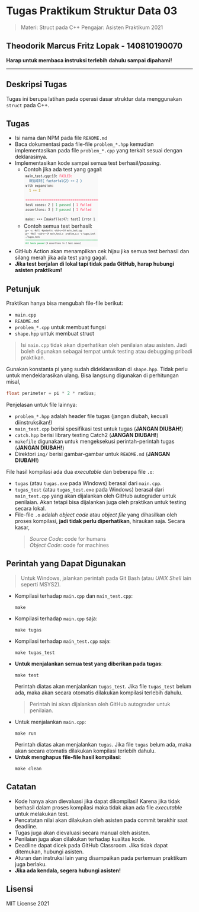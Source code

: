 # Tugas Praktikum Struktur Data 03

> Materi: Struct pada C++
> Pengajar: Asisten Praktikum 2021

## Theodorik Marcus Fritz Lopak - 140810190070

**Harap untuk membaca instruksi terlebih dahulu sampai dipahami!**

---

## Deskripsi Tugas

Tugas ini berupa latihan pada operasi dasar struktur data menggunakan `struct` pada C++.

## Tugas

* Isi nama dan NPM pada file `README.md`
* Baca dokumentasi pada file-file `problem_*.hpp` kemudian implementasikan pada file `problem_*.cpp`
  yang terkait sesuai dengan deklarasinya.
* Implementasikan kode sampai semua test berhasil/_passing_.
    * Contoh jika ada test yang gagal:  
      ![](img/contoh_gagal.png)
    * Contoh semua test berhasil:  
      ![](img/contoh_berhasil.png)
* GitHub Action akan menampilkan cek hijau jika semua test berhasil dan silang merah jika ada test yang gagal.
* **Jika test berjalan di lokal tapi tidak pada GitHub, harap hubungi asisten praktikum!**

## Petunjuk

Praktikan hanya bisa mengubah file-file berikut:

* `main.cpp`
* `README.md`
* `problem_*.cpp` untuk membuat fungsi
* `shape.hpp` untuk membuat struct

> Isi `main.cpp` tidak akan diperhatikan oleh penilaian atau asisten. Jadi boleh digunakan sebagai
> tempat untuk testing atau debugging pribadi praktikan.

Gunakan konstanta pi yang sudah dideklarasikan di `shape.hpp`. Tidak perlu untuk mendeklarasikan ulang. Bisa langsung
digunakan di perhitungan misal,

```c++
float perimeter = pi * 2 * radius;
```

Penjelasan untuk file lainnya:

* `problem_*.hpp` adalah header file tugas (jangan diubah, kecuali diinstruksikan!)
* `main_test.cpp` berisi spesifikasi test untuk tugas (**JANGAN DIUBAH!**)
* `catch.hpp` berisi library testing Catch2 (**JANGAN DIUBAH!**)
* `makefile` digunakan untuk mengeksekusi perintah-perintah tugas (**JANGAN DIUBAH!**)
* Direktori `img/` berisi gambar-gambar untuk `README.md` (**JANGAN DIUBAH!**)

File hasil kompilasi ada dua _executable_ dan beberapa file `.o`:

* `tugas` (atau `tugas.exe` pada Windows) berasal dari `main.cpp`.
* `tugas_test` (atau `tugas_test.exe` pada Windows) berasal dari `main_test.cpp` yang akan dijalankan oleh GitHub
  autograder untuk penilaian. Akan tetapi bisa dijalankan juga oleh praktikan untuk testing secara lokal.
* File-file `.o` adalah _object code_ atau _object file_ yang dihasilkan oleh proses kompilasi,
  **jadi tidak perlu diperhatikan**, hiraukan saja. Secara kasar,
  > _Source Code_: code for humans  
  > _Object Code_: code for machines

## Perintah yang Dapat Digunakan

> Untuk Windows, jalankan perintah pada Git Bash (atau _UNIX Shell_ lain seperti MSYS2).

* Kompilasi terhadap `main.cpp` dan `main_test.cpp`:
  ```shell
  make
  ```
* Kompilasi terhadap `main.cpp` saja:
  ```shell
  make tugas
  ```
* Kompilasi terhadap `main_test.cpp` saja:
  ```shell
  make tugas_test
  ```
* **Untuk menjalankan semua test yang diberikan pada tugas**:
  ```shell
  make test
  ```
  Perintah diatas akan menjalankan `tugas_test`. Jika file `tugas_test` belum ada, maka akan secara otomatis dilakukan
  kompilasi terlebih dahulu.
  > Perintah ini akan dijalankan oleh GitHub autograder untuk penilaian.
* Untuk menjalankan `main.cpp`:
  ```shell
  make run
  ```
  Perintah diatas akan menjalankan `tugas`. Jika file `tugas` belum ada, maka akan secara otomatis dilakukan kompilasi
  terlebih dahulu.
* **Untuk menghapus file-file hasil kompilasi**:
  ```shell
  make clean
  ```

## Catatan

* Kode hanya akan dievaluasi jika dapat dikompilasi! Karena jika tidak berhasil dalam proses kompilasi maka tidak akan
  ada file _executable_ untuk melakukan test.
* Pencatatan nilai akan dilakukan oleh asisten pada commit terakhir saat deadline.
* Tugas juga akan dievaluasi secara manual oleh asisten.
* Penilaian juga akan dilakukan terhadap kualitas kode.
* Deadline dapat dicek pada GitHub Classroom. Jika tidak dapat ditemukan, hubungi asisten.
* Aturan dan instruksi lain yang disampaikan pada pertemuan praktikum juga berlaku.
* **Jika ada kendala, segera hubungi asisten!**

## Lisensi

MIT License 2021
